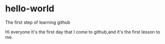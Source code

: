 # hello-world
The first step of learning github

Hi everyone
It's the first day that I come to github,and it's the first lesson to me.
